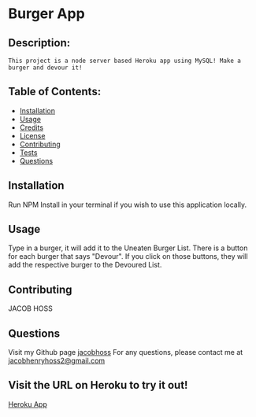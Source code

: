 # Burger App
  
  ## Description:
    This project is a node server based Heroku app using MySQL! Make a burger and devour it!
   
  ## Table of Contents:
  * [Installation](#installation)
  * [Usage](#usage)
  * [Credits](#credits)
  * [License](#license)
  * [Contributing](#contributing)
  * [Tests](#tests)
  * [Questions](#questions)

  ## Installation
  Run NPM Install in your terminal if you wish to use this application locally. 

  ## Usage
  Type in a burger, it will add it to the Uneaten Burger List. There is a button for each burger that says "Devour". If you click on those buttons, they will add the respective burger to the Devoured List. 

  ## Contributing
  JACOB HOSS

  ## Questions
  Visit my Github page [jacobhoss](https://github.com/jacobhoss)
  For any questions, please contact me at jacobhenryhoss2@gmail.com 

  ## Visit the URL on Heroku to try it out!

  [Heroku App](https://evening-dusk-82766.herokuapp.com/)